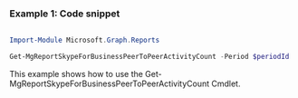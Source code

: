### Example 1: Code snippet

```powershell

Import-Module Microsoft.Graph.Reports

Get-MgReportSkypeForBusinessPeerToPeerActivityCount -Period $periodId 

```
This example shows how to use the Get-MgReportSkypeForBusinessPeerToPeerActivityCount Cmdlet.

